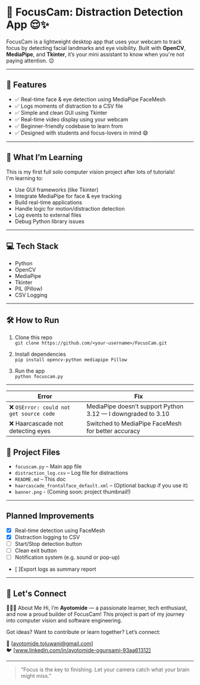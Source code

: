 # 🎯 FocusCam: Distraction Detection App 😌✨

FocusCam is a lightweight desktop app that uses your webcam to track focus by detecting facial landmarks and eye visibility. Built with **OpenCV**, **MediaPipe**, and **Tkinter**, it’s your mini assistant to know when you're not paying attention. 😉

---

## 📸 Features

- ✅ Real-time face & eye detection using MediaPipe FaceMesh
- ✅ Logs moments of distraction to a CSV file
- ✅ Simple and clean GUI using Tkinter
- ✅ Real-time video display using your webcam
- ✅ Beginner-friendly codebase to learn from
- ✅ Designed with students and focus-lovers in mind 😄

---

## 🧠 What I’m Learning

This is my first full solo computer vision project after lots of tutorials!  
I'm learning to:
- Use GUI frameworks (like Tkinter)
- Integrate MediaPipe for face & eye tracking
- Build real-time applications
- Handle logic for motion/distraction detection
- Log events to external files
- Debug Python library issues

---

## 💻 Tech Stack

- Python 
- OpenCV
- MediaPipe
- Tkinter
- PIL (Pillow)
- CSV Logging

---

## 🛠️ How to Run

1. Clone this repo  
   `git clone https://github.com/<your-username>/FocusCam.git`

2. Install dependencies  
   `pip install opencv-python mediapipe Pillow`

3. Run the app  
   `python focuscam.py`

---

| Error                                  | Fix                                                          |
| -------------------------------------- | ------------------------------------------------------------ |
| ❌ `OSError: could not get source code` | MediaPipe doesn’t support Python 3.12 — I downgraded to 3.10 |
| ❌ Haarcascade not detecting eyes       | Switched to MediaPipe FaceMesh for better accuracy           |


## 📂 Project Files

- `focuscam.py` – Main app file
- `distraction_log.csv` – Log file for distractions
- `README.md` – This doc
- `haarcascade_frontalface_default.xml` – (Optional backup if you use it)
- `banner.png` - (Coming soon: project thumbnail!)

---

## Planned Improvements
- [x] Real-time detection using FaceMesh
- [x] Distraction logging to CSV
- [ ] Start/Stop detection button
- [ ] Clean exit button
- [ ] Notification system (e.g. sound or pop-up)
<!-- - [ ]Screenshot capture when distraction is logged -->
- [ ]Export logs as summary report

---

## 🤝 Let's Connect

👩🏽‍💻 About Me
Hi, I’m **Ayotomide** — a passionate learner, tech enthusiast, and now a proud builder of FocusCam!
This project is part of my journey into computer vision and software engineering.

Got ideas? Want to contribute or learn together? Let’s connect:

📧 [ayotomide.toluwani@gmail.com]  
🐦 [www.linkedin.com/in/ayotomide-ogunsami-93aa61312]

---

> “Focus is the key to finishing. Let your camera catch what your brain might miss.”
